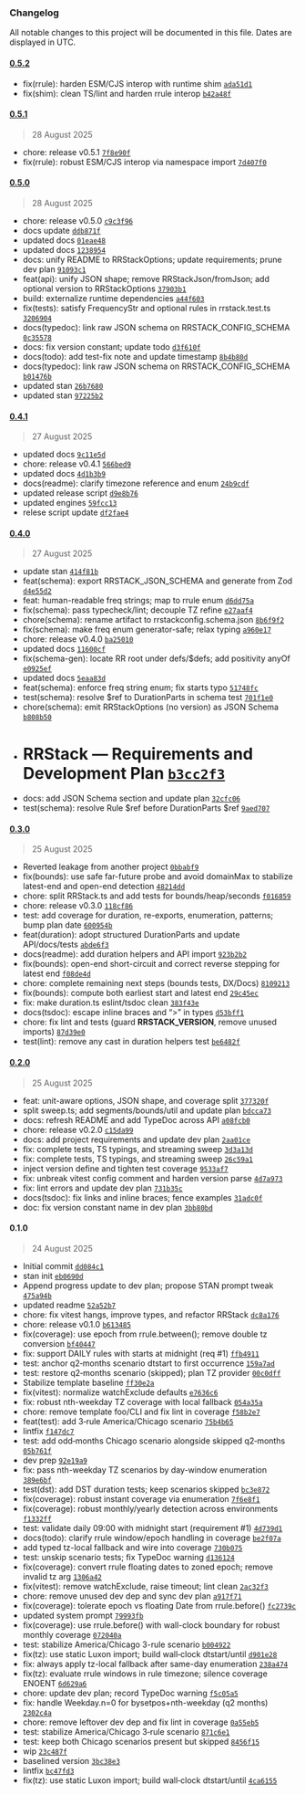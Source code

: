 ### Changelog

All notable changes to this project will be documented in this file. Dates are displayed in UTC.

#### [0.5.2](https://github.com/karmaniverous/rrstack/compare/0.5.1...0.5.2)

- fix(rrule): harden ESM/CJS interop with runtime shim [`ada51d1`](https://github.com/karmaniverous/rrstack/commit/ada51d17aacd5d7d8bbdde3caf0346fb631975fe)
- fix(shim): clean TS/lint and harden rrule interop [`b42a48f`](https://github.com/karmaniverous/rrstack/commit/b42a48fec3f151744883105df5c85b8c2185ccf3)

#### [0.5.1](https://github.com/karmaniverous/rrstack/compare/0.5.0...0.5.1)

> 28 August 2025

- chore: release v0.5.1 [`7f8e90f`](https://github.com/karmaniverous/rrstack/commit/7f8e90fd69c7ea0721146392fd6aeb5895144387)
- fix(rrule): robust ESM/CJS interop via namespace import [`7d407f0`](https://github.com/karmaniverous/rrstack/commit/7d407f011085cdd8c806c8945a297173430092ba)

#### [0.5.0](https://github.com/karmaniverous/rrstack/compare/0.4.1...0.5.0)

> 28 August 2025

- chore: release v0.5.0 [`c9c3f96`](https://github.com/karmaniverous/rrstack/commit/c9c3f96efd70f272598f2811c24ef5e7d5795683)
- docs update [`ddb871f`](https://github.com/karmaniverous/rrstack/commit/ddb871fbf2f9b4241a827d0d56b4c53682393c5f)
- updated docs [`01eae48`](https://github.com/karmaniverous/rrstack/commit/01eae4829653cbc6427bcb857267647afa95cda1)
- updated docs [`1238954`](https://github.com/karmaniverous/rrstack/commit/12389549448f9d2b3ceee5324fa3b14ad8013918)
- docs: unify README to RRStackOptions; update requirements; prune dev plan [`91093c1`](https://github.com/karmaniverous/rrstack/commit/91093c147953edc202586a034822687abf865452)
- feat(api): unify JSON shape; remove RRStackJson/fromJson; add optional version to RRStackOptions [`37903b1`](https://github.com/karmaniverous/rrstack/commit/37903b107973f64963ca1dd90e2a855ef7c547b1)
- build: externalize runtime dependencies [`a44f603`](https://github.com/karmaniverous/rrstack/commit/a44f6039cf9ff6d180ba760bfa3dc7123811632c)
- fix(tests): satisfy FrequencyStr and optional rules in rrstack.test.ts [`3206904`](https://github.com/karmaniverous/rrstack/commit/320690417d416b47ee77dce5534f315ed5b2180a)
- docs(typedoc): link raw JSON schema on RRSTACK_CONFIG_SCHEMA [`0c35578`](https://github.com/karmaniverous/rrstack/commit/0c35578e38ab488c4fddf78960f8a8dc4da29812)
- docs: fix version constant; update todo [`d3f610f`](https://github.com/karmaniverous/rrstack/commit/d3f610fc7d13dfcc54480bea0aa66346129ee85b)
- docs(todo): add test-fix note and update timestamp [`8b4b80d`](https://github.com/karmaniverous/rrstack/commit/8b4b80d0f4a5c9994194e1de995b85337b7f2e01)
- docs(typedoc): link raw JSON schema on RRSTACK_CONFIG_SCHEMA [`b01476b`](https://github.com/karmaniverous/rrstack/commit/b01476b047249e99e729cc5168faca4fb7129e46)
- updated stan [`26b7680`](https://github.com/karmaniverous/rrstack/commit/26b76807010e4aac1956b736118f6a557ec523cd)
- updated stan [`97225b2`](https://github.com/karmaniverous/rrstack/commit/97225b2047e6f061a4c1bb149383b38b5b95183c)

#### [0.4.1](https://github.com/karmaniverous/rrstack/compare/0.4.0...0.4.1)

> 27 August 2025

- updated docs [`9c11e5d`](https://github.com/karmaniverous/rrstack/commit/9c11e5d979f7d9eaafc7d8405c694c91597bdd4f)
- chore: release v0.4.1 [`566bed9`](https://github.com/karmaniverous/rrstack/commit/566bed99182f5cd58913234893a3949092215a44)
- updated docs [`4d1b3b9`](https://github.com/karmaniverous/rrstack/commit/4d1b3b954674270d6aeb2ff88b1fcecf8bf36846)
- docs(readme): clarify timezone reference and enum [`24b9cdf`](https://github.com/karmaniverous/rrstack/commit/24b9cdf284c5f89703ad615de39e0981cd07d254)
- updated release script [`d9e8b76`](https://github.com/karmaniverous/rrstack/commit/d9e8b768ccf2dd21057ad7336ce3df2367935c49)
- updated engines [`59fcc13`](https://github.com/karmaniverous/rrstack/commit/59fcc13ddfe30076184049182ee7bb50ef7b1b8b)
- relese script update [`df2fae4`](https://github.com/karmaniverous/rrstack/commit/df2fae486c93e1882437f5dc109411cd6e0e5743)

#### [0.4.0](https://github.com/karmaniverous/rrstack/compare/0.3.0...0.4.0)

> 27 August 2025

- update stan [`414f81b`](https://github.com/karmaniverous/rrstack/commit/414f81b11a784324c4a4f481168dba8789cc14a4)
- feat(schema): export RRSTACK_JSON_SCHEMA and generate from Zod [`d4e55d2`](https://github.com/karmaniverous/rrstack/commit/d4e55d277d46bf2088daee88e48e441bd4930393)
- feat: human-readable freq strings; map to rrule enum [`d6dd75a`](https://github.com/karmaniverous/rrstack/commit/d6dd75ab53c0100a426b4a585ea8cb2387e68cb7)
- fix(schema): pass typecheck/lint; decouple TZ refine [`e27aaf4`](https://github.com/karmaniverous/rrstack/commit/e27aaf425ee65e57cb4b73577f37f7d54f5171e5)
- chore(schema): rename artifact to rrstackconfig.schema.json [`8b6f9f2`](https://github.com/karmaniverous/rrstack/commit/8b6f9f26ab9e92de2b3844038d83bb3c9c3fb7d6)
- fix(schema): make freq enum generator-safe; relax typing [`a960e17`](https://github.com/karmaniverous/rrstack/commit/a960e1717dde28f997a3510d81a39f71e78d0a65)
- chore: release v0.4.0 [`ba25010`](https://github.com/karmaniverous/rrstack/commit/ba25010e062c2680a5a062e8ce182b5326b30683)
- updated docs [`11600cf`](https://github.com/karmaniverous/rrstack/commit/11600cf227007094d63c22b29f6ffdc05f632b41)
- fix(schema-gen): locate RR root under defs/$defs; add positivity anyOf [`e0925ef`](https://github.com/karmaniverous/rrstack/commit/e0925efa0ca3759e83b3363aeeb558d9d85f3936)
- updated docs [`5eaa83d`](https://github.com/karmaniverous/rrstack/commit/5eaa83d46854b13ba8dc61390429019026281b84)
- feat(schema): enforce freq string enum; fix starts typo [`51748fc`](https://github.com/karmaniverous/rrstack/commit/51748fc88e68f08d2f505885833ba9d2554e0b7b)
- test(schema): resolve $ref to DurationParts in schema test [`701f1e0`](https://github.com/karmaniverous/rrstack/commit/701f1e0ebf84dab9fa854dff9672dd0ac31d6eb8)
- chore(schema): emit RRStackOptions (no version) as JSON Schema [`b808b50`](https://github.com/karmaniverous/rrstack/commit/b808b50d2543a4a6011d65ec905d206ea2c92446)
- # RRStack — Requirements and Development Plan [`b3cc2f3`](https://github.com/karmaniverous/rrstack/commit/b3cc2f32ecbd0d8c62d138e451acebf235dd9bc0)
- docs: add JSON Schema section and update plan [`32cfc06`](https://github.com/karmaniverous/rrstack/commit/32cfc0627588b5c3afe001096f50a71421fb44b2)
- test(schema): resolve Rule $ref before DurationParts $ref [`9aed707`](https://github.com/karmaniverous/rrstack/commit/9aed707b89211fdf33f8b03202e8945b0cd972f4)

#### [0.3.0](https://github.com/karmaniverous/rrstack/compare/0.2.0...0.3.0)

> 25 August 2025

- Reverted leakage from another project [`0bbabf9`](https://github.com/karmaniverous/rrstack/commit/0bbabf93a6c2a1364ce445eb4a16e51b89a4f77d)
- fix(bounds): use safe far-future probe and avoid domainMax to stabilize latest-end and open-end detection [`48214dd`](https://github.com/karmaniverous/rrstack/commit/48214dd13ddda1b5aa6d05452301e5ac77648b77)
- chore: split RRStack.ts and add tests for bounds/heap/seconds [`f016859`](https://github.com/karmaniverous/rrstack/commit/f016859af2a9ff1560aee5d8d1ac55f61662c2f4)
- chore: release v0.3.0 [`118cf86`](https://github.com/karmaniverous/rrstack/commit/118cf86d68a682c7f7582511a4a4775fb1495926)
- test: add coverage for duration, re-exports, enumeration, patterns; bump plan date [`600954b`](https://github.com/karmaniverous/rrstack/commit/600954b6f47b8cf7877403d11ec742b81cc442e1)
- feat(duration): adopt structured DurationParts and update API/docs/tests [`abde6f3`](https://github.com/karmaniverous/rrstack/commit/abde6f37ecd711922cf126f7f507e32c3211af33)
- docs(readme): add duration helpers and API import [`923b2b2`](https://github.com/karmaniverous/rrstack/commit/923b2b26d928ddb45b9bc33bfc5912325217a8eb)
- fix(bounds): open-end short-circuit and correct reverse stepping for latest end [`f08de4d`](https://github.com/karmaniverous/rrstack/commit/f08de4dba62b4eb9cf266225ecdf0cf30376888a)
- chore: complete remaining next steps (bounds tests, DX/Docs) [`8109213`](https://github.com/karmaniverous/rrstack/commit/8109213e34bf3095f25036aece10838a6ed24e00)
- fix(bounds): compute both earliest start and latest end [`29c45ec`](https://github.com/karmaniverous/rrstack/commit/29c45eca0698c586eb115ffe788bea13e9ec8a40)
- fix: make duration.ts eslint/tsdoc clean [`383f43e`](https://github.com/karmaniverous/rrstack/commit/383f43ea3852f3cc80a011c60fcec820a5b9312c)
- docs(tsdoc): escape inline braces and “&gt;” in types [`d53bff1`](https://github.com/karmaniverous/rrstack/commit/d53bff1f289af899f89bc2ae894354c0bd8bc29e)
- chore: fix lint and tests (guard __RRSTACK_VERSION__, remove unused imports) [`87d39e0`](https://github.com/karmaniverous/rrstack/commit/87d39e04244ee706e68a1a25e28b1526b59426ed)
- test(lint): remove any cast in duration helpers test [`be6482f`](https://github.com/karmaniverous/rrstack/commit/be6482f65394832b9b7a3b4179b58f7aa41abb3a)

#### [0.2.0](https://github.com/karmaniverous/rrstack/compare/0.1.0...0.2.0)

> 25 August 2025

- feat: unit-aware options, JSON shape, and coverage split [`377320f`](https://github.com/karmaniverous/rrstack/commit/377320f73f54375c93258a68a0f5f0ae20dec92d)
- split sweep.ts; add segments/bounds/util and update plan [`bdcca73`](https://github.com/karmaniverous/rrstack/commit/bdcca737c4f793e8b9e0bc9d9d0a3c5150a9a832)
- docs: refresh README and add TypeDoc across API [`a08fcb0`](https://github.com/karmaniverous/rrstack/commit/a08fcb0166266e2476527e9467815f218ec0957a)
- chore: release v0.2.0 [`c15da99`](https://github.com/karmaniverous/rrstack/commit/c15da995674f8ca371bc75d950b96eed82f3ec9e)
- docs: add project requirements and update dev plan [`2aa01ce`](https://github.com/karmaniverous/rrstack/commit/2aa01ceeceaa50312661b27bd5869b1f95a128ee)
- fix: complete tests, TS typings, and streaming sweep [`3d3a13d`](https://github.com/karmaniverous/rrstack/commit/3d3a13d4af5db71f99eb0ab13389bad735a19796)
- fix: complete tests, TS typings, and streaming sweep [`26c59a1`](https://github.com/karmaniverous/rrstack/commit/26c59a13d47ea55050a768ed8e33b649930d5119)
- inject version define and tighten test coverage [`9533af7`](https://github.com/karmaniverous/rrstack/commit/9533af763e23dc740e355feeb5301a75d5fd0045)
- fix: unbreak vitest config comment and harden version parse [`4d7a973`](https://github.com/karmaniverous/rrstack/commit/4d7a973665d210bc9a2d04cdbe48c11e810c1e71)
- fix: lint errors and update dev plan [`731b35c`](https://github.com/karmaniverous/rrstack/commit/731b35c2cd77f08795be993b55210812e3d9af3e)
- docs(tsdoc): fix links and inline braces; fence examples [`31adc0f`](https://github.com/karmaniverous/rrstack/commit/31adc0f07bfe36e5ecacab56638f8c17b7c846f0)
- doc: fix version constant name in dev plan [`3bb80bd`](https://github.com/karmaniverous/rrstack/commit/3bb80bdc1f82c5717ba7f59cac6dbdc23e35e85e)

#### 0.1.0

> 24 August 2025

- Initial commit [`dd084c1`](https://github.com/karmaniverous/rrstack/commit/dd084c11b6a0261bebe0e83cb9f30f20061581fd)
- stan init [`eb0690d`](https://github.com/karmaniverous/rrstack/commit/eb0690d3e3cf0f356b28ed8f78647a57c6e937c6)
- Append progress update to dev plan; propose STAN prompt tweak [`475a94b`](https://github.com/karmaniverous/rrstack/commit/475a94ba527c46495744d9acd2de7666b67320c9)
- updated readme [`52a52b7`](https://github.com/karmaniverous/rrstack/commit/52a52b7d3ebe3b1d744d6f310a112ee1f16f2030)
- chore: fix vitest hangs, improve types, and refactor RRStack [`dc8a176`](https://github.com/karmaniverous/rrstack/commit/dc8a176258ecf44e1666cef8181fb31c1481eefa)
- chore: release v0.1.0 [`b613485`](https://github.com/karmaniverous/rrstack/commit/b61348531983324cb267a5f006d4d83b0997990c)
- fix(coverage): use epoch from rrule.between(); remove double tz conversion [`bf40447`](https://github.com/karmaniverous/rrstack/commit/bf40447419ff204998ece65f4d595bc85e4dfa66)
- fix: support DAILY rules with starts at midnight (req #1) [`ffb4911`](https://github.com/karmaniverous/rrstack/commit/ffb491148649fd7785f3f60d32be013ab5825c82)
- test: anchor q2‑months scenario dtstart to first occurrence [`159a7ad`](https://github.com/karmaniverous/rrstack/commit/159a7ad3ee4f87d9d3e0638a9122643c9b2130e6)
- test: restore q2‑months scenario (skipped); plan TZ provider [`00c0dff`](https://github.com/karmaniverous/rrstack/commit/00c0dff7e9a1afb46597a38f56b03ae4e0534e48)
- Stabilize template baseline [`ff30e2a`](https://github.com/karmaniverous/rrstack/commit/ff30e2ab3a2b23f6e5fce50f7707926d3eb10ad5)
- fix(vitest): normalize watchExclude defaults [`e7636c6`](https://github.com/karmaniverous/rrstack/commit/e7636c6f6ee9c13178b41c3c1680cc725ab26898)
- fix: robust nth-weekday TZ coverage with local fallback [`054a35a`](https://github.com/karmaniverous/rrstack/commit/054a35afb91874944a3dbc9b150ba0813a7529c5)
- chore: remove template foo/CLI and fix lint in coverage [`f58b2e7`](https://github.com/karmaniverous/rrstack/commit/f58b2e7b1937cec092f19e47f7977d4030570e51)
- feat(test): add 3‑rule America/Chicago scenario [`75b4b65`](https://github.com/karmaniverous/rrstack/commit/75b4b65e76887e074147ce16c00456edc83de022)
- lintfix [`f147dc7`](https://github.com/karmaniverous/rrstack/commit/f147dc7d6a862e49af2e73a5a6a922b416f25a4c)
- test: add odd‑months Chicago scenario alongside skipped q2‑months [`05b761f`](https://github.com/karmaniverous/rrstack/commit/05b761f54de64b9f5828b003304cf7f17c596103)
- dev prep [`92e19a9`](https://github.com/karmaniverous/rrstack/commit/92e19a97d5fcf01e1e09613cd6bde866fbbc7855)
- fix: pass nth-weekday TZ scenarios by day-window enumeration [`389e6bf`](https://github.com/karmaniverous/rrstack/commit/389e6bfee90a29dba0362049b4e0d2490060f0dc)
- test(dst): add DST duration tests; keep scenarios skipped [`bc3e872`](https://github.com/karmaniverous/rrstack/commit/bc3e872b00bf1b5d5dac7c2ba9873cc28567db86)
- fix(coverage): robust instant coverage via enumeration [`7f6e8f1`](https://github.com/karmaniverous/rrstack/commit/7f6e8f1032cc15d07d30da0bf3f8c66cc9a04d6a)
- fix(coverage): robust monthly/yearly detection across environments [`f1332ff`](https://github.com/karmaniverous/rrstack/commit/f1332ff6471673d01910deff80a8fb8fa002b930)
- test: validate daily 09:00 with midnight start (requirement #1) [`4d739d1`](https://github.com/karmaniverous/rrstack/commit/4d739d14ad376f58769b29ff5f179ddbdce439b7)
- docs(todo): clarify rrule window/epoch handling in coverage [`be2f07a`](https://github.com/karmaniverous/rrstack/commit/be2f07af6b4fbd78faa3ba46d352712b0210b9e7)
- add typed tz-local fallback and wire into coverage [`730b075`](https://github.com/karmaniverous/rrstack/commit/730b075c3d4e226ec1ce18cbdcd82efe2c9b8f56)
- test: unskip scenario tests; fix TypeDoc warning [`d136124`](https://github.com/karmaniverous/rrstack/commit/d1361241bbc612e2754f3727dc9e539516721242)
- fix(coverage): convert rrule floating dates to zoned epoch; remove invalid tz arg [`1306a42`](https://github.com/karmaniverous/rrstack/commit/1306a422422f38f2462bf42f1fe97af78be0e477)
- fix(vitest): remove watchExclude, raise timeout; lint clean [`2ac32f3`](https://github.com/karmaniverous/rrstack/commit/2ac32f3610759f4c4da2d03d1e2169aed407ac8d)
- chore: remove unused dev dep and sync dev plan [`a917f71`](https://github.com/karmaniverous/rrstack/commit/a917f71e8628f024c73aaf1b1ce16723df9494b3)
- fix(coverage): tolerate epoch vs floating Date from rrule.before() [`fc2739c`](https://github.com/karmaniverous/rrstack/commit/fc2739ca401403e2f089673aaef1631697e65c13)
- updated system prompt [`79993fb`](https://github.com/karmaniverous/rrstack/commit/79993fb798b8b158cdc2d945d97d8f6fa62315f9)
- fix(coverage): use rrule.before() with wall-clock boundary for robust monthly coverage [`072040a`](https://github.com/karmaniverous/rrstack/commit/072040a482c83a15001cbe81385eefbb12ac0b0f)
- test: stabilize America/Chicago 3-rule scenario [`b004922`](https://github.com/karmaniverous/rrstack/commit/b00492254421078c0f5d4cbfddda3c01fd6844b2)
- fix(tz): use static Luxon import; build wall‑clock dtstart/until [`d901e28`](https://github.com/karmaniverous/rrstack/commit/d901e28eac550eaab210e795361a94d884cc880a)
- fix: always apply tz-local fallback after same-day enumeration [`238a474`](https://github.com/karmaniverous/rrstack/commit/238a474bfacc65bfa9fa01496bf858182397c884)
- fix(tz): evaluate rrule windows in rule timezone; silence coverage ENOENT [`6d629a6`](https://github.com/karmaniverous/rrstack/commit/6d629a680eb2fac4139ff61eff357811f95166e3)
- chore: update dev plan; record TypeDoc warning [`f5c05a5`](https://github.com/karmaniverous/rrstack/commit/f5c05a5a51a2403c76243eb8061ea4746d1e2c21)
- fix: handle Weekday.n=0 for bysetpos+nth-weekday (q2 months) [`2302c4a`](https://github.com/karmaniverous/rrstack/commit/2302c4a7bfb820f6da609a32844687aabd68765a)
- chore: remove leftover dev dep and fix lint in coverage [`0a55eb5`](https://github.com/karmaniverous/rrstack/commit/0a55eb5276adee1cbb9c7488151fe7c3d3744119)
- test: stabilize America/Chicago 3‑rule scenario [`871c6e1`](https://github.com/karmaniverous/rrstack/commit/871c6e10b43ce6ceba28f9425107dd30fe6bfa18)
- test: keep both Chicago scenarios present but skipped [`8456f15`](https://github.com/karmaniverous/rrstack/commit/8456f15c6d9157f4afea02776d1cce21fd01eafd)
- wip [`23c487f`](https://github.com/karmaniverous/rrstack/commit/23c487f6950a6bd5daf71d3aab6e6c5f1b8f3613)
- baselined version [`3bc38e3`](https://github.com/karmaniverous/rrstack/commit/3bc38e31b782decf96dd18ad8e3eaa129ca70c97)
- lintfix [`bc47fd3`](https://github.com/karmaniverous/rrstack/commit/bc47fd37788719b3bd537557095b99f99263b78a)
- fix(tz): use static Luxon import; build wall‑clock dtstart/until [`4ca6155`](https://github.com/karmaniverous/rrstack/commit/4ca6155d5f9102d24d9ff24076a25dd8bcd33d01)
